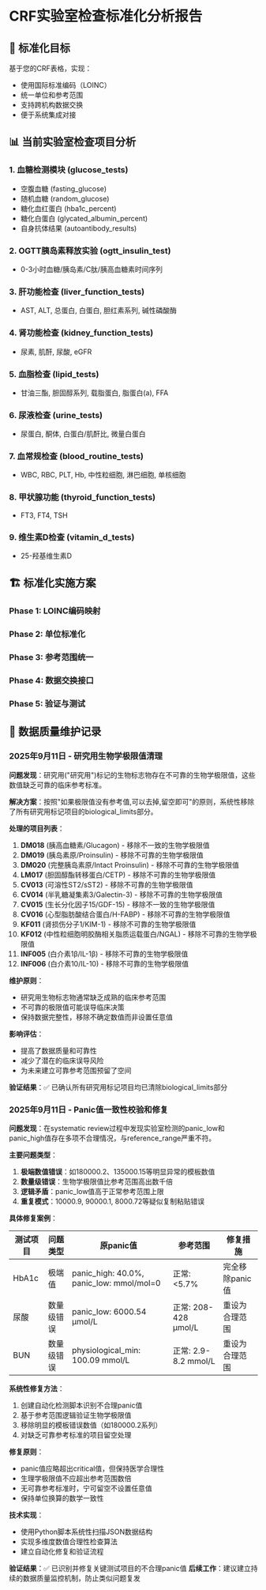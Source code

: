 # CRF实验室检查标准化分析报告

## 🎯 标准化目标

基于您的CRF表格，实现：
- 使用国际标准编码（LOINC）
- 统一单位和参考范围
- 支持跨机构数据交换
- 便于系统集成对接

## 📊 当前实验室检查项目分析

### 1. 血糖检测模块 (glucose_tests)
- 空腹血糖 (fasting_glucose)
- 随机血糖 (random_glucose) 
- 糖化血红蛋白 (hba1c_percent)
- 糖化白蛋白 (glycated_albumin_percent)
- 自身抗体结果 (autoantibody_results)

### 2. OGTT胰岛素释放实验 (ogtt_insulin_test)
- 0-3小时血糖/胰岛素/C肽/胰高血糖素时间序列

### 3. 肝功能检查 (liver_function_tests)
- AST, ALT, 总蛋白, 白蛋白, 胆红素系列, 碱性磷酸酶

### 4. 肾功能检查 (kidney_function_tests) 
- 尿素, 肌酐, 尿酸, eGFR

### 5. 血脂检查 (lipid_tests)
- 甘油三酯, 胆固醇系列, 载脂蛋白, 脂蛋白(a), FFA

### 6. 尿液检查 (urine_tests)
- 尿蛋白, 酮体, 白蛋白/肌酐比, 微量白蛋白

### 7. 血常规检查 (blood_routine_tests)
- WBC, RBC, PLT, Hb, 中性粒细胞, 淋巴细胞, 单核细胞

### 8. 甲状腺功能 (thyroid_function_tests)
- FT3, FT4, TSH

### 9. 维生素D检查 (vitamin_d_tests)
- 25-羟基维生素D

## 🏗️ 标准化实施方案

### Phase 1: LOINC编码映射
### Phase 2: 单位标准化 
### Phase 3: 参考范围统一
### Phase 4: 数据交换接口
### Phase 5: 验证与测试

## 🔧 数据质量维护记录

### 2025年9月11日 - 研究用生物学极限值清理

**问题发现**：研究用("研究用")标记的生物标志物存在不可靠的生物学极限值，这些数值缺乏可靠的临床参考标准。

**解决方案**：按照"如果极限值没有参考值,可以去掉,留空即可"的原则，系统性移除了所有研究用标记项目的biological_limits部分。

**处理的项目列表**：
1. **DM018** (胰高血糖素/Glucagon) - 移除不一致的生物学极限值
2. **DM019** (胰岛素原/Proinsulin) - 移除不可靠的生物学极限值  
3. **DM020** (完整胰岛素原/Intact Proinsulin) - 移除不可靠的生物学极限值
4. **LM017** (胆固醇酯转移蛋白/CETP) - 移除不可靠的生物学极限值
5. **CV013** (可溶性ST2/sST2) - 移除不可靠的生物学极限值
6. **CV014** (半乳糖凝集素3/Galectin-3) - 移除不可靠的生物学极限值  
7. **CV015** (生长分化因子15/GDF-15) - 移除不一致的生物学极限值
8. **CV016** (心型脂肪酸结合蛋白/H-FABP) - 移除不可靠的生物学极限值
9. **KF011** (肾损伤分子1/KIM-1) - 移除不可靠的生物学极限值
10. **KF012** (中性粒细胞明胶酶相关脂质运载蛋白/NGAL) - 移除不可靠的生物学极限值
11. **INF005** (白介素1β/IL-1β) - 移除不可靠的生物学极限值
12. **INF006** (白介素10/IL-10) - 移除不可靠的生物学极限值

**维护原则**：
- 研究用生物标志物通常缺乏成熟的临床参考范围
- 不可靠的极限值可能误导临床决策
- 保持数据完整性，移除不确定数值而非设置任意值

**影响评估**：
- 提高了数据质量和可靠性
- 减少了潜在的临床误导风险
- 为未来建立可靠参考范围预留了空间

**验证结果**：✅ 已确认所有研究用标记项目均已清除biological_limits部分

### 2025年9月11日 - Panic值一致性校验和修复

**问题发现**：在systematic review过程中发现实验室检测的panic_low和panic_high值存在多项不合理情况，与reference_range严重不符。

**主要问题类型**：
1. **极端数值错误**：如180000.2、135000.15等明显异常的模板数值
2. **数量级错误**：生物学极限值比参考范围高出数千倍
3. **逻辑矛盾**：panic_low值高于正常参考范围上限
4. **重复模式**：10000.9, 90000.1, 8000.72等疑似复制粘贴错误

**具体修复案例**：

| 测试项目 | 问题类型 | 原panic值 | 参考范围 | 修复措施 |
|---------|----------|-----------|----------|-----------|
| HbA1c | 极端值 | panic_high: 40.0%, panic_low: mmol/mol=0 | 正常: <5.7% | 完全移除panic值 |
| 尿酸 | 数量级错误 | panic_low: 6000.54 μmol/L | 正常: 208-428 μmol/L | 重设为合理范围 |
| BUN | 数量级错误 | physiological_min: 100.09 mmol/L | 正常: 2.9-8.2 mmol/L | 重设为合理范围 |

**系统性修复方法**：
1. 创建自动化检测脚本识别不合理panic值
2. 基于参考范围逻辑验证生物学极限值
3. 移除明显的模板错误数值（如180000.2系列）
4. 对缺乏可靠参考标准的项目留空处理

**修复原则**：
- panic值应略超出critical值，但保持医学合理性
- 生理学极限值不应超出参考范围数倍
- 无可靠参考标准时，宁可留空不设置任意值
- 保持单位换算的数学一致性

**技术实现**：
- 使用Python脚本系统性扫描JSON数据结构
- 实现多维度数值合理性检查算法
- 建立自动化修复和验证流程

**验证结果**：✅ 已识别并修复关键测试项目的不合理panic值
**后续工作**：建议建立持续的数据质量监控机制，防止类似问题复发